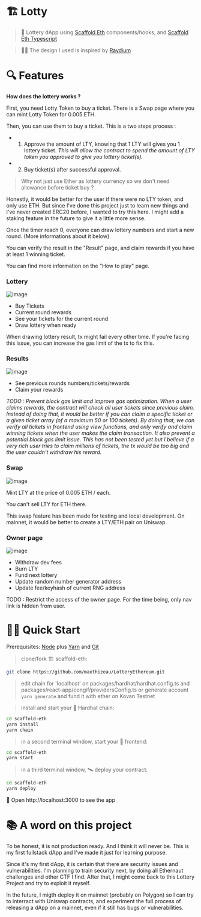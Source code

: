 # 🏗 Lotty

> 🚀 Lottery dApp using [Scaffold Eth](https://github.com/scaffold-eth/scaffold-eth) components/hooks, and [Scaffold Eth Typescript](https://github.com/scaffold-eth/scaffold-eth-typescript)

> 👨‍🎨 The design I used is inspired by [Raydium](https://raydium.io/)

# 🔍 Features

**How does the lottery works ?**

First, you need Lotty Token to buy a ticket. There is a Swap page where you can mint Lotty Token for 0.005 ETH.

Then, you can use them to buy a ticket. This is a two steps process :

- 1. Approve the amount of LTY, knowing that 1 LTY will gives you 1 lottery ticket. _This will allow the contract to spend the amount of LTY token you approved to give you lottery ticket(s)._
- 2. Buy ticket(s) after successful approval.

> Why not just use Ether as lottery currency so we don't need allowance before ticket buy ?

Honestly, it would be better for the user if there were no LTY token, and only use ETH. But since I've done this project just to learn new things and I've never created ERC20 before, I wanted to try this here. I might add a staking feature in the future to give it a little more sense.

Once the timer reach 0, everyone can draw lottery numbers and start a new round. (More informations about it below)

You can verify the result in the "Result" page, and claim rewards if you have at least 1 winning ticket.

You can find more information on the "How to play" page.

### Lottery

![image](https://user-images.githubusercontent.com/32738472/147385562-9bccb5df-9583-4a4b-96b4-32b74486f1a3.png)

- Buy Tickets
- Current round rewards
- See your tickets for the current round
- Draw lottery when ready

When drawing lottery result, tx might fail every other time. If you're facing this issue, you can increase the gas limit of the tx to fix this.

### Results

![image](https://user-images.githubusercontent.com/32738472/147385741-3e80ff1e-3eb5-432c-8c3c-21f8c6b232de.png)

- See previous rounds numbers/tickets/rewards
- Claim your rewards

_TODO : Prevent block gas limit and improve gas optimization. When a user claims rewards, the contract will check all user tickets since previous claim. Instead of doing that, it would be better if you can claim a specific ticket or a given ticket array (of a maximum 50 or 100 tickets). By doing that, we can verify all tickets in frontend using view functions, and only verify and claim winning tickets when the user makes the claim transaction._
_It also prevent a potential block gas limit issue. This has not been tested yet but I believe if a very rich user tries to claim millions of tickets, the tx would be too big and the user couldn't withdraw his reward._

### Swap

![image](https://user-images.githubusercontent.com/32738472/147385991-e06d02d6-c6c3-42ae-8cf6-440b5f4f65bb.png)

Mint LTY at the price of 0.005 ETH / each.

You can't sell LTY for ETH there.

This swap feature has been made for testing and local development. On mainnet, it would be better to create a LTY/ETH pair on Uniswap.

### Owner page

![image](https://user-images.githubusercontent.com/32738472/147386003-6fc0602b-bc40-40f9-a0d7-0ebeaa01c171.png)

- Withdraw dev fees
- Burn LTY
- Fund next lottery
- Update random number generator address
- Update fee/keyhash of current RNG address

TODO : Restrict the access of the owner page. For the time being, only nav link is hidden from user.

# 🏄‍♂️ Quick Start

Prerequisites: [Node](https://nodejs.org/en/download/) plus [Yarn](https://classic.yarnpkg.com/en/docs/install/) and [Git](https://git-scm.com/downloads)

> clone/fork 🏗 scaffold-eth:

```bash
git clone https://github.com/maxthizeau/LotteryEthereum.git
```

> edit chain for 'localhost' on packages/hardhat/hardhat.config.ts and packages/react-app/congif/providersConfig.ts
> or generate account `yarn generate` and fund it with ether on Kovan Testnet

> install and start your 👷‍ Hardhat chain:

```bash
cd scaffold-eth
yarn install
yarn chain
```

> in a second terminal window, start your 📱 frontend:

```bash
cd scaffold-eth
yarn start
```

> in a third terminal window, 🛰 deploy your contract:

```bash
cd scaffold-eth
yarn deploy
```

📱 Open http://localhost:3000 to see the app

# 📚 A word on this project

To be honest, it is not production ready. And I think it will never be.
This is my first fullstack dApp and I've made it just for learning purpose.

Since it's my first dApp, it is certain that there are security issues and vulnerabilities. I'm planning to train security next, by doing all Ethernaut challenges and other CTF I find. After that, I might come back to this Lottery Project and try to exploit it myself.

In the future, I migth deploy it on mainnet (probably on Polygon) so I can try to interract with Uniswap contracts, and experiment the full process of releasing a dApp on a mainnet, even if it still has bugs or vulnerabilities.
